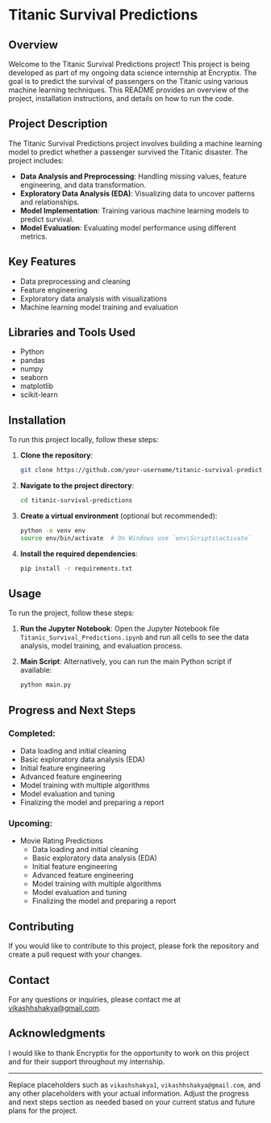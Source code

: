 # Titanic Survival Predictions

## Overview

Welcome to the Titanic Survival Predictions project! This project is being developed as part of my ongoing data science internship at Encryptix. The goal is to predict the survival of passengers on the Titanic using various machine learning techniques. This README provides an overview of the project, installation instructions, and details on how to run the code.

## Project Description

The Titanic Survival Predictions project involves building a machine learning model to predict whether a passenger survived the Titanic disaster. The project includes:

- **Data Analysis and Preprocessing**: Handling missing values, feature engineering, and data transformation.
- **Exploratory Data Analysis (EDA)**: Visualizing data to uncover patterns and relationships.
- **Model Implementation**: Training various machine learning models to predict survival.
- **Model Evaluation**: Evaluating model performance using different metrics.

## Key Features

- Data preprocessing and cleaning
- Feature engineering
- Exploratory data analysis with visualizations
- Machine learning model training and evaluation

## Libraries and Tools Used

- Python
- pandas
- numpy
- seaborn
- matplotlib
- scikit-learn

## Installation

To run this project locally, follow these steps:

1. **Clone the repository**:
   ```bash
   git clone https://github.com/your-username/titanic-survival-predictions.git
   ```
2. **Navigate to the project directory**:
   ```bash
   cd titanic-survival-predictions
   ```
3. **Create a virtual environment** (optional but recommended):
   ```bash
   python -m venv env
   source env/bin/activate  # On Windows use `env\Scripts\activate`
   ```
4. **Install the required dependencies**:
   ```bash
   pip install -r requirements.txt
   ```

## Usage

To run the project, follow these steps:

1. **Run the Jupyter Notebook**:
   Open the Jupyter Notebook file `Titanic_Survival_Predictions.ipynb` and run all cells to see the data analysis, model training, and evaluation process.

2. **Main Script**:
   Alternatively, you can run the main Python script if available:
   ```bash
   python main.py
   ```
## Progress and Next Steps

### Completed:
- Data loading and initial cleaning
- Basic exploratory data analysis (EDA)
- Initial feature engineering
- Advanced feature engineering
- Model training with multiple algorithms
- Model evaluation and tuning
- Finalizing the model and preparing a report

### Upcoming:
- Movie Rating Predictions
    - Data loading and initial cleaning
    - Basic exploratory data analysis (EDA)
    - Initial feature engineering
    - Advanced feature engineering
    - Model training with multiple algorithms
    - Model evaluation and tuning
    - Finalizing the model and preparing a report

## Contributing

If you would like to contribute to this project, please fork the repository and create a pull request with your changes.

## Contact

For any questions or inquiries, please contact me at vikashhshakya@gmail.com.

## Acknowledgments

I would like to thank Encryptix for the opportunity to work on this project and for their support throughout my internship.

---

Replace placeholders such as `vikashshakya1`, `vikashhshakya@gmail.com`, and any other placeholders with your actual information. Adjust the progress and next steps section as needed based on your current status and future plans for the project.
